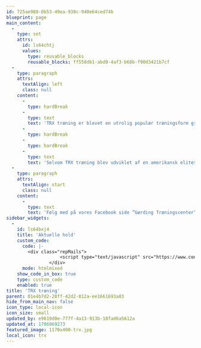 ```yaml
---
id: 725ae988-0b53-49ea-938c-940e64ced74b
blueprint: page
main_content:
  -
    type: set
    attrs:
      id: ls64chtj
      values:
        type: reusable_blocks
        reusable_blocks: ff558db1-abd0-4af3-b68b-f90d3421b7cf
  -
    type: paragraph
    attrs:
      textAlign: left
      class: null
    content:
      -
        type: hardBreak
      -
        type: text
        text: 'TRX træning er blevet en utrolig populær træningsform grundet dens mange funktioner og fordele. TRX træning, aktiverer du hele kroppen, og du vil med garanti forbedre både din styrke, balance, stabilitet, din core og meget mere – så her er tale om en utrolig effektiv træningsform, hvor du får elementer fra både styrketræning, yoga, pilates og cardiotræning og så skaber træningen resultater!'
      -
        type: hardBreak
      -
        type: hardBreak
      -
        type: text
        text: 'Selvom TRX træning blev udviklet af en amerikansk elitesoldat, er det en meget skånsom træning, som alle kan være med til. TRX kan og bør trænes af stort set alle! Med TRX får du den perfekte træning til at opbygge/opretholde en stærk krop, så du kan holde dig på toppen i både arbejdslivet og privat.'
  -
    type: paragraph
    attrs:
      textAlign: start
      class: null
    content:
      -
        type: text
        text: 'Følg med på vores Facebook side ”Gørding Træningscenter” og på vores hjemmeside for mere information om holdstart.'
sidebar_widgets:
  -
    id: ls64bxj4
    title: 'Aktuelle hold'
    custom_code:
      code: |-
        <div class="repMails">
                    <script type="text/javascript" src="https://www.conventus.dk/dataudv/www/holdoversigt_ny.php?foreningsid=713&amp;afdelingsid=2740&amp;handelsbetingelser=1&amp;reservationer=vis&amp;skjul_nyt_medlem=0&amp;skjul_allerede_medlem=0&amp;raekkefoelge=alfabetisk&amp;sprog_=auto&amp;vis_adresse=0&amp;knap_placering=horisontal&amp;highlight=pris&amp;start=periode;ledige_pladser&amp;info=tid_sted;alder;betaling;tilmelding;tilmeld_aabner_om;ledere;om_holdet"></script><script type="text/javascript" src="https://www.conventus.dk/dataudv/www/holdoversigt_ny.js?cacheVersion=g51.m44.f1"></script><script type="text/javascript" src="https://www.conventus.dk/dataudv/www/holdoversigt_ny_tid.js?cacheVersion=g51.m44.f1"></script><script type="text/javascript" src="https://www.conventus.dk/login/functions.js?cacheVersion=g51.m44.f4"></script><style type="text/css"> .conventus { all: initial; } button { all: initial; } .conventus h1, .conventus h2, .conventus h3, .conventus h4, .conventus h5 { all: initial; } </style><link rel="stylesheet" href="https://www.conventus.dk/dataudv/www/bootstrap/css/bootstrap-conventus.css"><link rel="stylesheet" href="https://www.conventus.dk/dataudv/www/bootstrap/css/bootstrap-theme-conventus.css"><style type="text/css"> .cvt_153, .conventus .cvt_153, .cvt_bt, .conventus .cvt_bt { font-weight: normal;font-style: normal;text-decoration: none;color: #000000; } .cvt_11013, .conventus .cvt_11013, .cvt_f, .conventus .cvt_f { font-weight: normal;font-style: italic;text-decoration: none;color: #000000; } .cvt_11014, .conventus .cvt_11014, .cvt_kraftig_f, .conventus .cvt_kraftig_f { font-weight: bold;font-style: normal;text-decoration: none;color: #000000; } .cvt_151, .conventus .cvt_151, .cvt_os, .conventus .cvt_os, .ekstra_felter .ekstra_felt div.titel { font-weight: bold;font-style: normal;text-decoration: none;color: #000000; } .cvt_11012, .conventus .cvt_11012, .cvt_svag_f, .conventus .cvt_svag_f { font-weight: normal;font-style: normal;text-decoration: none;color: #666666; } .cvt_152, .conventus .cvt_152, .cvt_uos, .conventus .cvt_uos { font-weight: bold;font-style: normal;text-decoration: none;color: #000000; } .cvt_element A:link { font-weight: normal;font-style: normal;text-decoration: underline;color: #000000; } .cvt_element A:visited { font-weight: normal;font-style: normal;text-decoration: underline;color: #000000; } .cvt_element A:active { font-weight: normal;font-style: normal;text-decoration: underline;color: #333333; } .cvt_element A:hover { font-weight: normal;font-style: normal;text-decoration: none;color: #; } .cvt_box, .conventus .cvt_box  { border: 1pt solid #999999; } .cvt_boxtitel, .conventus .cvt_boxtitel { background-color: #DDDDDD;border-bottom: 1px solid #999999; } .cvt_boxtekst, .conventus .cvt_boxtekst { background-color: #FFFFFF;border: 0px; } .panel, .conventus .panel { box-shadow: 1px 1px 4px rgba(0, 0, 0, 0.3); } .panel-default, .conventus .panel-default { border-color: #999999; border-width: 1px; background-color: #FFFFFF; } .panel-default > .panel-heading, .conventus .panel-default > .panel-heading { border-color: #999999; border-width: 1px; background-color: #DDDDDD; background-image: none; } .panel-body, .conventus .panel-body { background-color: #FFFFFF; border-radius: 4px; } .conventus table tr td {padding: 2px; } .table_head td, .table_head th, .table_head_td, table.cvt_table thead tr th {border-bottom: 1px solid #666666; font-weight: bold; } .table_bottom td, .table_bottom_td { border-top: 1px solid #666666; font-weight: bold; } .table_body td, .table_body_td, table.cvt_table tbody tr td { border-bottom: 1px solid #BBBBBB; } .table_body.valgt td, .table_valgt_td { background-color: #EEEEEE; } .light {color: #777777;} .success-text {color: #28a745;} .danger-text {color: #dc3545;} button:disabled,input[type="button"]:disabled,input[type="submit"]:disabled { background-color: #999999; color: #EEEEEE; border: 1px solid #333333; box-shadow: none; cursor: not-allowed; }</style><style type="text/css"> .conventus .field { page-break-inside: avoid; -webkit-column-break-inside: avoid; break-inside: avoid-column; padding-top: 5px; padding-bottom: 5px; } .conventus .fields_start, .conventus .fields_info { columns: 4 320px; } .conventus .knapper_horisontal { display: inline-block; } .conventus .knapper_horisontal.tilmeld-knap { margin-left: 20px; } .conventus .knapper_horisontal.tilmeld-knap.alene { margin-left: 0px; } .conventus .knapper_vertikal { display: block; } .conventus .knapper_vertikal.tilmeld-knap { margin-top: 20px; } .conventus .knapper_vertikal.tilmeld-knap.alene { margin-top: 0px; } .conventus .panel-body-horisontal.fields { float: left; } .conventus .panel-body-horisontal.fields.wide { width: calc(100% - 200px);  } .conventus .panel-body-horisontal.fields.narrow { width: calc(100% - 90px);  } .conventus .panel-body-horisontal.knapper { float: right; } .conventus .panel-body-horisontal.knapper button { width: 90px; } .conventus .panel-body-vertikal.fields {  } .conventus .panel-body-vertikal.knapper { margin-top: 10px; } .conventus .panel-body-vertikal.knapper button { width: calc(50% - 10px); } .conventus .panel-body-vertikal.knapper button.alene { width: 100%; } .conventus button.btn:disabled { background-color: #888; } .conventus button.btn:disabled:hover { background-color: #777; } </style><div class="conventus"><table width="100%" class="cvt_bt" id="scriptWidth_65be41479dcdf7_40123699" style="margin-bottom: 10px;"><tbody><tr><td><img src="https://www.conventus.dk/grafik/korttyper/dankort.png" border="0" alt="Dankort / VisaDankort" title="Dankort / VisaDankort" style="margin: 2px;"><img src="https://www.conventus.dk/grafik/korttyper/visa.png" border="0" alt="Visa" title="Visa" style="margin: 2px;"><img src="https://www.conventus.dk/grafik/korttyper/visa_electron.png" border="0" alt="Visa Electron" title="Visa Electron" style="margin: 2px;"><img src="https://www.conventus.dk/grafik/korttyper/mastercard.png" border="0" alt="Mastercard" title="Mastercard" style="margin: 2px;"><img src="https://www.conventus.dk/grafik/korttyper/maestro.png" border="0" alt="Maestro" title="Maestro" style="margin: 2px;"><img src="https://www.conventus.dk/grafik/korttyper/mobilepay.png" border="0" alt="MobilePay" title="MobilePay" style="margin: 2px;"></td><td style="float: right;"><button type="button" class="btn btn-default" onclick="window.open('https://www.conventus.dk/dataudv/www/handelsbetingelser_popup.php?foreningsid=713', 'Handelsbetingelser', 'left=' + ( (screen.availWidth - 800 - 12) / 2) + ',top=' + ((screen.availHeight - 600 - 31) / 2) + ',width=800,height=600,menubar=no,toolbar=no,location=no,status=no,scrollbars=yes,resizable=yes');">Handelsbetingelser</button></td></tr></tbody></table><div class="panel panel-default"><div class="panel-heading"><h3 class="panel-title cvt_151"><span class="pull-left">TRX Lørdage kl. 08:30 - 09:30 - uge 2-13 2024</span><span class="pull-right">385 DKK</span><div style="clear: both"></div></h3></div><div class="panel-body cvt_153"><div class="fields_start fields panel-body-vertikal" id="panel_body_fields_893178_65be41479dcdf7_40123699"><div class="field">13-01-2024 - 24-03-2024</div><div class="field">Ledige pladser: 6 ud af 15</div></div><div class="knapper panel-body-vertikal" id="panel_body_knapper_893178_65be41479dcdf7_40123699"><button type="button" class="btn btn-info info-knap knapper_horisontal" id="info_knap_893178_65be41479dcdf7_40123699" onclick="inv_dis('fields_info_893178_65be41479dcdf7_40123699')">Info</button><button type="button" class="btn btn-success tilmeld-knap knapper_horisontal" id="tilmeld_knap_893178_65be41479dcdf7_40123699" onclick="window.open('https://www.conventus.dk/dataudv/www/new_tilmelding.php?foreningsid=713&amp;gruppe=893178&amp;skjul_nyt_medlem=0&amp;skjul_allerede_medlem=0&amp;sprog=da');">Tilmeld</button></div></div><div class="panel-body cvt_153" id="fields_info_893178_65be41479dcdf7_40123699" style="display: none; background-color: rgb(243, 243, 243);"><div class="fields_info fields panel-body-vertikal" id="panel_body_info_893178_65be41479dcdf7_40123699"><div class="field">Lørdage kl. 08:30 - 09:30<br></div><div class="field">Alder: Fra 14 år.</div><div class="field">Betaling: Betalingskort</div><div class="field">Tilmelding:<br>Fra: 17-12-2023 kl. 12:00<br>Til: 24-03-2024 kl. 12:00</div><div class="field"><em>Instruktør</em><br>Heidi Thomsen</div><div class="field">INGEN TRÆNING I UGE 7!</div><div class="field">TRX er træning der, træner og udfordrer balance, styrke, motorik, mobilitet, koordination, kondition, smidighed, core og kropsholdning, og det er i stort set alle øvelser. Den træner positioner og bevægelser, som man sjældent kommer ud i til dagligt. Du bruger din egen kropsvægt og bestemmer selv sværhedsgraden af øvelserne. </div><div class="field">HUSK indendørs sko til træning.</div><div class="field">MIN. 5 TILMELDTE DELTAGER FOR AT HOLDET KØRER!</div><div class="field">Find vores gruppe på Facebook “TRX Gørding” og anmod om medlemskab. <br><a target="_blank" href="https://www.facebook.com/groups/576920204375013/?ref=share_group_link">https://www.facebook.com/groups/576920204375013/?ref=share_group_link</a></div><div class="field">Følg også med på Gørding Træningscenters Facebookside.<br><a target="_blank" href="https://www.facebook.com/traeningscenter.gording.dk">https://www.facebook.com/traeningscenter.gording.dk</a></div></div></div></div><div class="panel panel-default"><div class="panel-heading"><h3 class="panel-title cvt_151"><span class="pull-left">TRX Onsdage kl. 19:00 - 20:00 - uge 2-13 2024</span><span class="pull-right">385 DKK</span><div style="clear: both"></div></h3></div><div class="panel-body cvt_153"><div class="fields_start fields panel-body-vertikal" id="panel_body_fields_893180_65be41479dcdf7_40123699"><div class="field">10-01-2024 - 24-03-2024</div><div class="field">Ledige pladser: 5 ud af 15</div></div><div class="knapper panel-body-vertikal" id="panel_body_knapper_893180_65be41479dcdf7_40123699"><button type="button" class="btn btn-info info-knap knapper_horisontal" id="info_knap_893180_65be41479dcdf7_40123699" onclick="inv_dis('fields_info_893180_65be41479dcdf7_40123699')">Info</button><button type="button" class="btn btn-success tilmeld-knap knapper_horisontal" id="tilmeld_knap_893180_65be41479dcdf7_40123699" onclick="window.open('https://www.conventus.dk/dataudv/www/new_tilmelding.php?foreningsid=713&amp;gruppe=893180&amp;skjul_nyt_medlem=0&amp;skjul_allerede_medlem=0&amp;sprog=da');">Tilmeld</button></div></div><div class="panel-body cvt_153" id="fields_info_893180_65be41479dcdf7_40123699" style="display: none; background-color: rgb(243, 243, 243);"><div class="fields_info fields panel-body-vertikal" id="panel_body_info_893180_65be41479dcdf7_40123699"><div class="field">Onsdage kl. 19:00 - 20:00<br></div><div class="field">Alder: Fra 14 år.</div><div class="field">Betaling: Betalingskort</div><div class="field">Tilmelding:<br>Fra: 17-12-2023 kl. 12:00<br>Til: 24-03-2024</div><div class="field"><em>Instruktør</em><br>Mia Morsing</div><div class="field"><em>Instruktør</em><br>Tenna Thaysen Kirkegaard</div><div class="field">INGEN TRÆNING I UGE 7!</div><div class="field">TRX er træning der, træner og udfordrer balance, styrke, motorik, mobilitet, koordination, kondition, smidighed, core og kropsholdning, og det er i stort set alle øvelser. Den træner positioner og bevægelser, som man sjældent kommer ud i til dagligt. Du bruger din egen kropsvægt og bestemmer selv sværhedsgraden af øvelserne. </div><div class="field">HUSK indendørs sko til træning.</div><div class="field">MIN. 5 TILMELDTE DELTAGER FOR AT HOLDET KØRER!</div><div class="field">Find vores gruppe på Facebook “TRX Gørding” og anmod om medlemskab. <br><a target="_blank" href="https://www.facebook.com/groups/576920204375013/?ref=share_group_link">https://www.facebook.com/groups/576920204375013/?ref=share_group_link</a></div><div class="field">Følg også med på Gørding Træningscenters Facebookside.<br><a target="_blank" href="https://www.facebook.com/traeningscenter.gording.dk">https://www.facebook.com/traeningscenter.gording.dk</a></div></div></div></div></div>
                </div>
      mode: htmlmixed
    show_code_in_box: true
    type: custom_code
    enabled: true
title: 'TRX træning'
parent: 01e4b7d2-28ff-42d2-812a-ee1661693a83
hide_from_main_nav: false
icon_type: local-icon
icon_size: small
updated_by: e9619d0e-777f-4a13-913b-18fad6a5612a
updated_at: 1706969273
featured_image: 1170x400-trx.jpg
local_icon: trx
---
```


